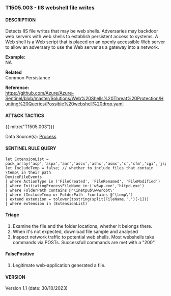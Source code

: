 ### T1505.003 - IIS webshell file writes

#### DESCRIPTION

Detects IIS file writes that may be web shells. Adversaries may backdoor web servers with web shells to establish persistent access to systems. A Web shell is a Web script that is placed on an openly accessible Web server to allow an adversary to use the Web server as a gateway into a network.

**Example:**\
NA

**Related**\
Common Persistance

**Reference:**\
https://github.com/Azure/Azure-Sentinel/blob/master/Solutions/Web%20Shells%20Threat%20Protection/Hunting%20Queries/Possible%20webshell%20drop.yaml

#### ATT&CK TACTICS

{{ mitre("T1505.003")}}

Data Source(s): [Process](https://attack.mitre.org/datasources/DS0009/)

#### SENTINEL RULE QUERY

```
let ExtensionList = pack_array('asp','aspx','aar','ascx','ashx','asmx','c','cfm','cgi','jsp','jspx','php','pl','exe','jsp','jar','py','ps1','psm1','cmd','psd1','java','wsf','vbs');
let IncludeTemp = false; // whether to include files that contain \temp\ in their path
DeviceFileEvents
| where ActionType in ('FileCreated', 'FileRenamed', 'FileModified')
| where InitiatingProcessFileName in~('w3wp.exe','httpd.exe') 
| where FolderPath contains @'\inetpub\wwwroot\'
| where (IncludeTemp or FolderPath  !contains @'\temp\')
| extend extension = tolower(tostring(split(FileName,'.')[-1]))
| where extension in (ExtensionList)  
```

#### Triage

1. Examine the file and the folder locations, whether it belongs there.
1. When it's not expected, download file sample and analysed
1. Inspect network traffic to potential web shells. Most webshells take commands via POSTs. Successfull commands are met with a "200"

#### FalsePositive

1. Legitimate web-application generated a file.

#### VERSION

Version 1.1 (date: 30/10/2023)
